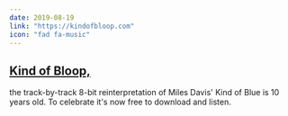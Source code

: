 ```yaml
---
date: 2019-08-19
link: "https://kindofbloop.com"
icon: "fad fa-music"
---
```

<h2 class="inline"><a href="https://kindofbloop.com">Kind of Bloop,</a></h2> the track-by-track 8-bit reinterpretation of Miles Davis' Kind of Blue is 10 years old. To celebrate it's now free to download and listen.
